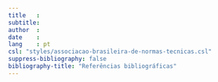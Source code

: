 ```yaml
---
title   :
subtitle:
author  :
date    :
lang    : pt
csl: "styles/associacao-brasileira-de-normas-tecnicas.csl"
suppress-bibliography: false
bibliography-title: "Referências bibliográficas"
---
```


